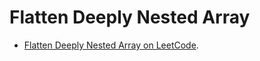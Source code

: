 # Flatten Deeply Nested Array

- [Flatten Deeply Nested Array on LeetCode](https://leetcode.com/problems/flatten-deeply-nested-array/description/?envType=study-plan-v2&envId=30-days-of-javascript).


